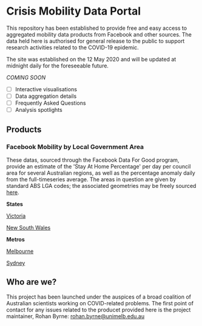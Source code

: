 # Crisis Mobility Data Portal

This repository has been established to provide free and easy access to aggregated mobility data products from Facebook and other sources. The data held here is authorised for general release to the public to support research activities related to the COVID-19 epidemic.

The site was established on the 12 May 2020 and will be updated at midnight daily for the foreseeable future.

*COMING SOON*

- [ ] Interactive visualisations
- [ ] Data aggregation details
- [ ] Frequently Asked Questions
- [ ] Analysis spotlights

## Products

### Facebook Mobility by Local Government Area

These datas, sourced through the Facebook Data For Good program, provide an estimate of the 'Stay At Home Percentage' per day per council area for several Australian regions, as well as the percentage anomaly daily from the full-timeseries average. The areas in question are given by standard ABS LGA codes; the associated geometries may be freely sourced [here](https://www.abs.gov.au/ausstats/abs@.nsf/Lookup/by%20Subject/1270.0.55.003~July%202016~Main%20Features~Local%20Government%20Areas%20(LGA)~7).

**States**

[Victoria](https://github.com/rsbyrne/mobility-aus/products/vic_mob_tiles.csv)

[New South Wales](https://github.com/rsbyrne/mobility-aus/products/nsw_mob_tiles.csv)

**Metros**

[Melbourne](https://github.com/rsbyrne/mobility-aus/products/mel_mob_tiles.csv)

[Sydney](https://github.com/rsbyrne/mobility-aus/products/syd_mob_tiles.csv)

## Who are we?

This project has been launched under the auspices of a broad coalition of Australian scientists working on COVID-related problems. The first point of contact for any issues related to the producet provided here is the project maintainer, Rohan Byrne: <rohan.byrne@unimelb.edu.au>
